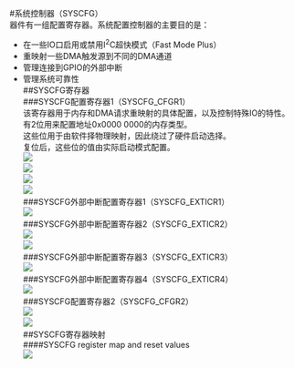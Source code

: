 #系统控制器（SYSCFG）  
器件有一组配置寄存器。系统配置控制器的主要目的是：  
- 在一些IO口启用或禁用I<sup>2</sup>C超快模式（Fast Mode Plus）  
- 重映射一些DMA触发源到不同的DMA通道  
- 管理连接到GPIO的外部中断  
- 管理系统可靠性  
##SYSCFG寄存器  
###SYSCFG配置寄存器1（SYSCFG_CFGR1）  
该寄存器用于内存和DMA请求重映射的具体配置，以及控制特殊IO的特性。  
有2位用来配置地址0x0000 0000的内存类型。  
这些位用于由软件择物理映射，因此绕过了硬件启动选择。  
复位后，这些位的值由实际启动模式配置。  
![](https://i.imgur.com/7UvLrLp.png)  
![](https://i.imgur.com/YJT8ZD8.png)  
![](https://i.imgur.com/vFOVGAL.png)  
![](https://i.imgur.com/R0uMNTG.png)  
###SYSCFG外部中断配置寄存器1（SYSCFG_EXTICR1）  
![](https://i.imgur.com/wA04MCk.png)  
###SYSCFG外部中断配置寄存器2（SYSCFG_EXTICR2）  
![](https://i.imgur.com/edPSMuS.png)  
![](https://i.imgur.com/HjffurT.png)  
###SYSCFG外部中断配置寄存器3（SYSCFG_EXTICR3）  
![](https://i.imgur.com/3ZPyWtP.png)  
###SYSCFG外部中断配置寄存器4（SYSCFG_EXTICR4）  
![](https://i.imgur.com/74Ba9t9.png)  
###SYSCFG配置寄存器2（SYSCFG_CFGR2）  
![](https://i.imgur.com/Cmm48wD.png)  
![](https://i.imgur.com/3mrGXCS.png)  
##SYSCFG寄存器映射  
####SYSCFG register map and reset values  
![](https://i.imgur.com/sZ3XKC7.png)  
